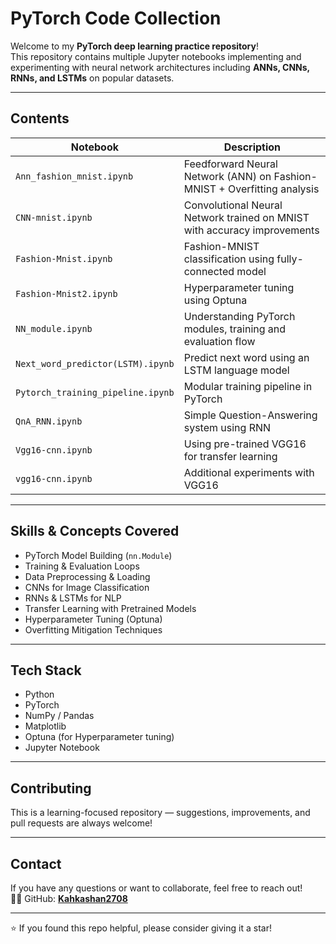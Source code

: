 #  PyTorch Code Collection

Welcome to my **PyTorch deep learning practice repository**!  
This repository contains multiple Jupyter notebooks implementing and experimenting with neural network architectures including **ANNs, CNNs, RNNs, and LSTMs** on popular datasets.

---

##  Contents

| Notebook | Description |
|----------|-------------|
| `Ann_fashion_mnist.ipynb` | Feedforward Neural Network (ANN) on Fashion-MNIST + Overfitting analysis |
| `CNN-mnist.ipynb` | Convolutional Neural Network trained on MNIST with accuracy improvements |
| `Fashion-Mnist.ipynb` | Fashion-MNIST classification using fully-connected model |
| `Fashion-Mnist2.ipynb` | Hyperparameter tuning using Optuna |
| `NN_module.ipynb` | Understanding PyTorch modules, training and evaluation flow |
| `Next_word_predictor(LSTM).ipynb` | Predict next word using an LSTM language model |
| `Pytorch_training_pipeline.ipynb` | Modular training pipeline in PyTorch |
| `QnA_RNN.ipynb` | Simple Question-Answering system using RNN |
| `Vgg16-cnn.ipynb` | Using pre-trained VGG16 for transfer learning |
| `vgg16-cnn.ipynb` | Additional experiments with VGG16 |

---

##  Skills & Concepts Covered

* PyTorch Model Building (`nn.Module`)  
* Training & Evaluation Loops  
* Data Preprocessing & Loading  
* CNNs for Image Classification  
* RNNs & LSTMs for NLP  
* Transfer Learning with Pretrained Models  
* Hyperparameter Tuning (Optuna)  
* Overfitting Mitigation Techniques

---

##  Tech Stack

- Python
- PyTorch
- NumPy / Pandas
- Matplotlib
- Optuna (for Hyperparameter tuning)
- Jupyter Notebook

---

##  Contributing

This is a learning-focused repository — suggestions, improvements, and pull requests are always welcome!

---

##  Contact

If you have any questions or want to collaborate, feel free to reach out!  
🧑‍💻 GitHub: **[Kahkashan2708](https://github.com/Kahkashan2708)**

---

⭐ If you found this repo helpful, please consider giving it a star!
